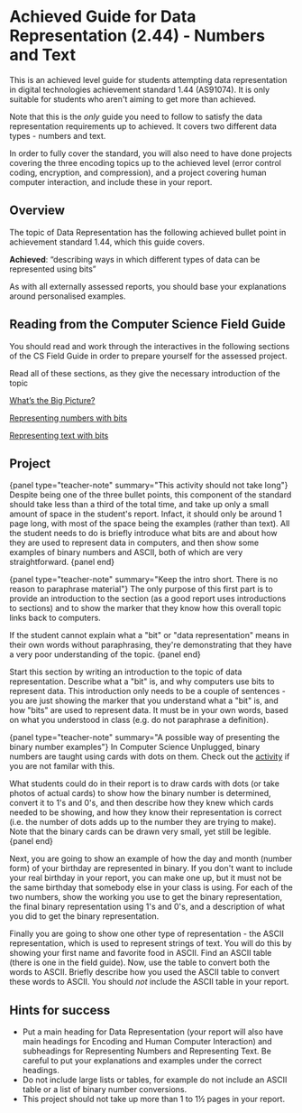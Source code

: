 # Achieved Guide for Data Representation (2.44) - Numbers and Text

This is an achieved level guide for students attempting data representation in digital technologies achievement standard 1.44 (AS91074). It is only suitable for students who aren't aiming to get more than achieved.

Note that this is the *only* guide you need to follow to satisfy the data representation requirements up to achieved. It covers two different data types - numbers and text.

In order to fully cover the standard, you will also need to have done projects covering the three encoding topics up to the achieved level (error control coding, encryption, and compression), and a project covering human computer interaction, and include these in your report.

## Overview

The topic of Data Representation has the following achieved bullet point in achievement standard 1.44, which this guide covers.

**Achieved**: “describing ways in which different types of data can be represented using bits”

As with all externally assessed reports, you should base your explanations around personalised examples.

## Reading from the Computer Science Field Guide

You should read and work through the interactives in the following sections of the CS Field Guide in order to prepare yourself for the assessed project.

Read all of these sections, as they give the necessary introduction of the topic

[What’s the Big Picture?](chapters/data-representation.html#whats-the-big-picture)

[Representing numbers with bits](chapters/data-representation.html#representing-numbers-with-bits)

[Representing text with bits](chapters/data-representation.html#representing-text-with-bits)

## Project

{panel type="teacher-note" summary="This activity should not take long"}
Despite being one of the three bullet points, this component of the standard should take less than a third of the total time, and take up only a small amount of space in the student's report. Infact, it should only be around 1 page long, with most of the space being the examples (rather than text). All the student needs to do is briefly introduce what bits are and about how they are used to represent data in computers, and then show some examples of binary numbers and ASCII, both of which are very straightforward.
{panel end}

{panel type="teacher-note" summary="Keep the intro short. There is no reason to paraphrase material"}
The only purpose of this first part is to provide an introduction to the section (as a good report uses introductions to sections) and to show the marker that they know how this overall topic links back to computers.

If the student cannot explain what a "bit" or "data representation" means in their own words without paraphrasing, they're demonstrating that they have a very poor understanding of the topic.
{panel end}

Start this section by writing an introduction to the topic of data representation. Describe what a "bit" is, and why computers use bits to represent data. This introduction only needs to be a couple of sentences - you are just showing the marker that you understand what a "bit" is, and how "bits" are used to represent data. It must be in your own words, based on what you understood in class (e.g. do not paraphrase a definition).

{panel type="teacher-note" summary="A possible way of presenting the binary number examples"}
In Computer Science Unplugged, binary numbers are taught using cards with dots on them. Check out the [activity](http://csunplugged.org/wp-content/uploads/2014/12/unplugged-01-binary_numbers.pdf) if you are not familar with this.

What students could do in their report is to draw cards with dots (or take photos of actual cards) to show how the binary number is determined, convert it to 1's and 0's, and then describe how they knew which cards needed to be showing, and how they know their representation is correct (i.e. the number of dots adds up to the number they are trying to make). Note that the binary cards can be drawn very small, yet still be legible.
{panel end}

Next, you are going to show an example of how the day and month (number form) of your birthday are represented in binary. If you don't want to include your real birthday in your report, you can make one up, but it must not be the same birthday that somebody else in your class is using. For each of the two numbers, show the working you use to get the binary representation, the final binary representation using 1's and 0's, and a description of what you did to get the binary representation.

Finally you are going to show one other type of representation - the ASCII representation, which is used to represent strings of text. You will do this by showing your first name and favorite food in ASCII. Find an ASCII table (there is one in the field guide). Now, use the table to convert both the words to ASCII. Briefly describe how you used the ASCII table to convert these words to ASCII. You should *not* include the ASCII table in your report.

## Hints for success

- Put a main heading for Data Representation (your report will also have main headings for Encoding and Human Computer Interaction) and subheadings for Representing Numbers and Representing Text. Be careful to put your explanations and examples under the correct headings.
- Do not include large lists or tables, for example do not include an ASCII table or a list of binary number conversions.
- This project should not take up more than 1 to 1½ pages in your report.
